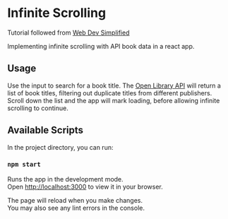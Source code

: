 # Infinite Scrolling

Tutorial followed from [Web Dev Simplified](https://www.youtube.com/watch?v=NZKUirTtxcg)

Implementing infinite scrolling with API book data in a react app.

## Usage

Use the input to search for a book title. The [Open Library API](https://openlibrary.org/) will return a list of book titles, filtering out duplicate titles from different publishers. Scroll down the list and the app will mark loading, before allowing infinite scrolling to continue.

## Available Scripts

In the project directory, you can run:

### `npm start`

Runs the app in the development mode.\
Open [http://localhost:3000](http://localhost:3000) to view it in your browser.

The page will reload when you make changes.\
You may also see any lint errors in the console.
